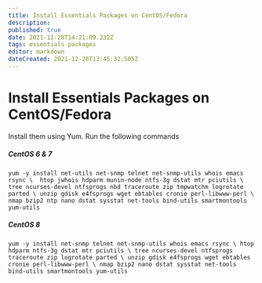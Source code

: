 ```yaml
---
title: Install Essentials Packages on CentOS/Fedora
description: 
published: true
date: 2021-12-28T14:21:09.232Z
tags: essentials packages
editor: markdown
dateCreated: 2021-12-28T13:45:32.505Z
---
```


# Install Essentials Packages on CentOS/Fedora
Install them using Yum. Run the following commands

##### CentOS 6 & 7

`yum -y install net-utils net-snmp telnet net-snmp-utils whois emacs rsync \ 
htop jwhois hdparm munin-node ntfs-3g dstat mtr pciutils \
tree ncurses-devel ntfsprogs nbd traceroute zip tmpwatchm logrotate parted \
unzip gdisk e4fsprogs wget ebtables cronie perl-libwww-perl \
nmap bzip2 ntp nano dstat sysstat net-tools bind-utils smartmontools yum-utils`


##### CentOS 8

`yum -y install net-snmp telnet net-snmp-utils whois emacs rsync \
htop hdparm ntfs-3g dstat mtr pciutils \
tree ncurses-devel ntfsprogs traceroute zip logrotate parted \
unzip gdisk e4fsprogs wget ebtables cronie perl-libwww-perl \
nmap bzip2 nano dstat sysstat net-tools bind-utils smartmontools yum-utils`

